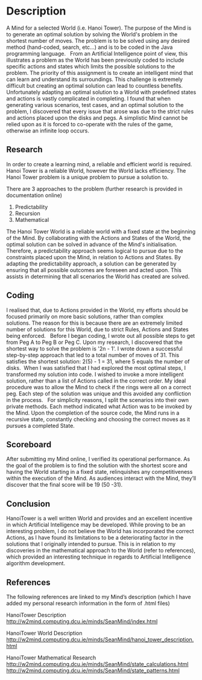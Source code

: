 # Description

A Mind for a selected World (i.e. Hanoi Tower). The purpose of the Mind is to generate an optimal solution by solving the World's problem in the shortest number of moves. The problem is to be solved using any desired method (hand-coded, search, etc...) and is to be coded in the Java programming language.   From an Artificial Intelligence point of view, this illustrates a problem as the World has been previously coded to include specific actions and states which limits the possible solutions to the problem. The priority of this assignment is to create an intelligent mind that can learn and understand its surroundings. This challenge is extremely difficult but creating an optimal solution can lead to countless benefits. Unfortunately adapting an optimal solution to a World with predefined states and actions is vastly complicated in completing.
I found that when generating various scenarios, test cases, and an optimal solution to the problem, I discovered that every issue that arose was due to the strict rules and actions placed upon the disks and pegs. A simplistic Mind cannot be relied upon as it is forced to co-operate with the rules of the game, otherwise an infinite loop occurs.


## Research

In order to create a learning mind, a reliable and efficient world is required. Hanoi Tower is a reliable World, however the World lacks efficiency. The Hanoi Tower problem is a unique problem to pursue a solution to.

There are 3 approaches to the problem (further research is provided in documentation online)

1. Predictability
2. Recursion
3. Mathematical

The Hanoi Tower World is a reliable world with a fixed state at the beginning of the Mind. By collaborating with the Actions and States of the World, the optimal solution can be solved in advance of the Mind's initialisation. Therefore, a predictability approach seems logical to pursue due to the constraints placed upon the Mind, in relation to Actions and States.
By adapting the predictability approach, a solution can be generated by ensuring that all possible outcomes are foreseen and acted upon. This assists in determining that all scenarios the World has created are solved. 


## Coding

I realised that, due to Actions provided in the World, my efforts should be focused primarily on more basic solutions, rather than complex solutions. The reason for this is because there are an extremely limited number of solutions for this World, due to strict Rules, Actions and States being enforced.   Before I began coding, I wrote out all possible steps to get from Peg A to Peg B or Peg C. 
Upon my research, I discovered that the shortest way to solve the problem is '2n - 1'. I wrote down a successful step-by-step approach that led to a total number of moves of 31. This satisfies the shortest solution: 2(5) - 1 = 31, where 5 equals the number of disks.  When I was satisfied that I had explored the most optimal steps, I transformed my solution into code. I wished to invoke a more intelligent solution, rather than a list of Actions called in the correct order. My ideal procedure was to allow the Mind to check if the rings were all on a correct peg. Each step of the solution was unique and this avoided any confliction in the process.   For simplicity reasons, I split the scenarios into their own private methods. Each method indicated what Action was to be invoked by the Mind. Upon the completion of the source code, the Mind runs in a recursive state, constantly checking and choosing the correct moves as it pursues a completed State.


## Scoreboard

After submitting my Mind online, I verified its operational performance. As the goal of the problem is to find the solution with the shortest score and having the World starting in a fixed state, relinquishes any competitiveness within the execution of the Mind. As audiences interact with the Mind, they’ll discover that the final score will be 19 (50 -31).


## Conclusion

HanoiTower is a well written World and provides and an excellent incentive in which Artificial Intelligence may be developed. While proving to be an interesting problem, I do not believe the World has incorporated the correct Actions, as I have found its limitations to be a deteriorating factor in the solutions that I originally intended to pursue. This is in relation to my discoveries in the mathematical approach to the World (refer to references), which provided an interesting technique in regards to Artificial Intelligence algorithm development. 


## References

The following references are linked to my Mind’s description (which I have added my personal research information in the form of .html files)

HanoiTower Description http://w2mind.computing.dcu.ie/minds/SeanMind/index.html

HanoiTower World Description
http://w2mind.computing.dcu.ie/minds/SeanMind/hanoi_tower_description.html

HanoiTower Mathematical Research
http://w2mind.computing.dcu.ie/minds/SeanMind/state_calculations.html
http://w2mind.computing.dcu.ie/minds/SeanMind/state_patterns.html
